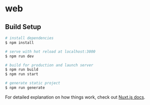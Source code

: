 <!--
 * @Descripttion: 
 * @version: 
 * @Author: zhang zi fang
 * @Date: 2021-01-07 11:01:14
 * @LastEditors: zhang zi fang
 * @LastEditTime: 2021-01-07 15:11:42
-->
# web

## Build Setup

```bash
# install dependencies
$ npm install

# serve with hot reload at localhost:3000
$ npm run dev

# build for production and launch server
$ npm run build
$ npm run start

# generate static project
$ npm run generate
```

For detailed explanation on how things work, check out [Nuxt.js docs](https://nuxtjs.org).
